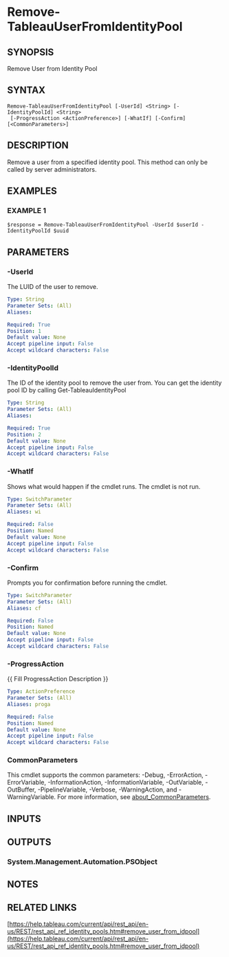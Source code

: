 # Remove-TableauUserFromIdentityPool

## SYNOPSIS
Remove User from Identity Pool

## SYNTAX

```
Remove-TableauUserFromIdentityPool [-UserId] <String> [-IdentityPoolId] <String>
 [-ProgressAction <ActionPreference>] [-WhatIf] [-Confirm] [<CommonParameters>]
```

## DESCRIPTION
Remove a user from a specified identity pool.
This method can only be called by server administrators.

## EXAMPLES

### EXAMPLE 1
```
$response = Remove-TableauUserFromIdentityPool -UserId $userId -IdentityPoolId $uuid
```

## PARAMETERS

### -UserId
The LUID of the user to remove.

```yaml
Type: String
Parameter Sets: (All)
Aliases:

Required: True
Position: 1
Default value: None
Accept pipeline input: False
Accept wildcard characters: False
```

### -IdentityPoolId
The ID of the identity pool to remove the user from.
You can get the identity pool ID by calling Get-TableauIdentityPool

```yaml
Type: String
Parameter Sets: (All)
Aliases:

Required: True
Position: 2
Default value: None
Accept pipeline input: False
Accept wildcard characters: False
```

### -WhatIf
Shows what would happen if the cmdlet runs.
The cmdlet is not run.

```yaml
Type: SwitchParameter
Parameter Sets: (All)
Aliases: wi

Required: False
Position: Named
Default value: None
Accept pipeline input: False
Accept wildcard characters: False
```

### -Confirm
Prompts you for confirmation before running the cmdlet.

```yaml
Type: SwitchParameter
Parameter Sets: (All)
Aliases: cf

Required: False
Position: Named
Default value: None
Accept pipeline input: False
Accept wildcard characters: False
```

### -ProgressAction
{{ Fill ProgressAction Description }}

```yaml
Type: ActionPreference
Parameter Sets: (All)
Aliases: proga

Required: False
Position: Named
Default value: None
Accept pipeline input: False
Accept wildcard characters: False
```

### CommonParameters
This cmdlet supports the common parameters: -Debug, -ErrorAction, -ErrorVariable, -InformationAction, -InformationVariable, -OutVariable, -OutBuffer, -PipelineVariable, -Verbose, -WarningAction, and -WarningVariable. For more information, see [about_CommonParameters](http://go.microsoft.com/fwlink/?LinkID=113216).

## INPUTS

## OUTPUTS

### System.Management.Automation.PSObject
## NOTES

## RELATED LINKS

[https://help.tableau.com/current/api/rest_api/en-us/REST/rest_api_ref_identity_pools.htm#remove_user_from_idpool](https://help.tableau.com/current/api/rest_api/en-us/REST/rest_api_ref_identity_pools.htm#remove_user_from_idpool)

